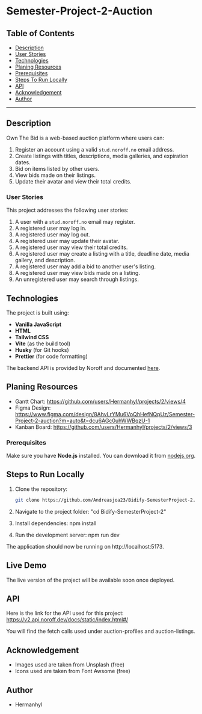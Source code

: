# Semester-Project-2-Auction

## Table of Contents

- [Description](#description)
- [User Stories](#user-stories)
- [Technologies](#technologies)
- [Planing Resources](#planing-resources)
- [Prerequisites](#prerequisites)
- [Steps To Run Locally](#steps-to-run-locally)
- [API](#api)
- [Acknowledgement](#acknowledgement)
- [Author](#authors)
  
---

## Description

Own The Bid is a web-based auction platform where users can:

1. Register an account using a valid `stud.noroff.no` email address.
2. Create listings with titles, descriptions, media galleries, and expiration dates.
3. Bid on items listed by other users.
4. View bids made on their listings.
5. Update their avatar and view their total credits.

### User Stories

This project addresses the following user stories:

1. A user with a `stud.noroff.no` email may register.
2. A registered user may log in.
3. A registered user may log out.
4. A registered user may update their avatar.
5. A registered user may view their total credits.
6. A registered user may create a listing with a title, deadline date, media gallery, and description.
7. A registered user may add a bid to another user's listing.
8. A registered user may view bids made on a listing.
9. An unregistered user may search through listings.

## Technologies

The project is built using:

- **Vanilla JavaScript**
- **HTML**
- **Tailwind CSS**
- **Vite** (as the build tool)
- **Husky** (for Git hooks)
- **Prettier** (for code formatting)

The backend API is provided by Noroff and documented [here](https://docs.noroff.dev/docs/v2/auction-house/listings).

## Planing Resources

- Gantt Chart: https://github.com/users/Hermanhyl/projects/2/views/4
- Figma Design: https://www.figma.com/design/8AhvLrYMu6VoQhHefNQpUz/Semester-Project-2-auction?m=auto&t=dcu6AGc0uhWWBqzU-1
- Kanban Board: https://github.com/users/Hermanhyl/projects/2/views/3

### Prerequisites

Make sure you have **Node.js** installed. You can download it from [nodejs.org](https://nodejs.org/).

## Steps to Run Locally

1. Clone the repository:

   ```bash
   git clone https://github.com/Andreasjoa23/Bidify-SemesterProject-2.git

   ```

2. Navigate to the project folder:
   "cd Bidify-SemesterProject-2"

3. Install dependencies:
   npm install

4. Run the development server:
   npm run dev

The application should now be running on http://localhost:5173.

## Live Demo

The live version of the project will be available soon once deployed.

## API

Here is the link for the API used for this project: https://v2.api.noroff.dev/docs/static/index.html#/

You will find the fetch calls used under auction-profiles and auction-listings.

## Acknowledgement

- Images used are taken from Unsplash (free)
- Icons used are taken from Font Awsome (free)

## Author
 - Hermanhyl
